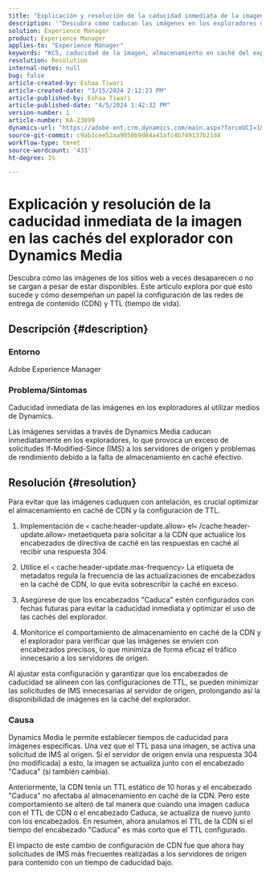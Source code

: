 ```yaml
---
title: "Explicación y resolución de la caducidad inmediata de la imagen en las cachés del explorador con Dynamics Media"
description: '"Descubra cómo caducan las imágenes en los exploradores debido a la configuración de CDN y TTL, lo que afecta a los procesos de actualización de la caché y revalidación del explorador".'
solution: Experience Manager
product: Experience Manager
applies-to: "Experience Manager"
keywords: "KCS, caducidad de la imagen, almacenamiento en caché del explorador, red de distribución de contenido (CDN), solicitudes IMS, control de caché, servidores Edge, respuesta HTTP 304, actualización de caché, CDN de Adobe Scene7"
resolution: Resolution
internal-notes: null
bug: false
article-created-by: Eshaa Tiwari
article-created-date: "3/15/2024 2:12:23 PM"
article-published-by: Eshaa Tiwari
article-published-date: "4/5/2024 1:42:32 PM"
version-number: 1
article-number: KA-23899
dynamics-url: "https://adobe-ent.crm.dynamics.com/main.aspx?forceUCI=1&pagetype=entityrecord&etn=knowledgearticle&id=a4977006-d6e2-ee11-904c-6045bd03c412"
source-git-commit: c9ab1cee52aa9050b9d84a41afc4b749137b21d4
workflow-type: tm+mt
source-wordcount: '433'
ht-degree: 1%

---
```


# Explicación y resolución de la caducidad inmediata de la imagen en las cachés del explorador con Dynamics Media


Descubra cómo las imágenes de los sitios web a veces desaparecen o no se cargan a pesar de estar disponibles. Este artículo explora por qué esto sucede y cómo desempeñan un papel la configuración de las redes de entrega de contenido (CDN) y TTL (tiempo de vida).

## Descripción {#description}


### Entorno

Adobe Experience Manager

### Problema/Síntomas

Caducidad inmediata de las imágenes en los exploradores al utilizar medios de Dynamics.

Las imágenes servidas a través de Dynamics Media caducan inmediatamente en los exploradores, lo que provoca un exceso de solicitudes If-Modified-Since (IMS) a los servidores de origen y problemas de rendimiento debido a la falta de almacenamiento en caché efectivo.


## Resolución {#resolution}


Para evitar que las imágenes caduquen con antelación, es crucial optimizar el almacenamiento en caché de CDN y la configuración de TTL.

1. Implementación de `<` cache:header-update.allow`>` el`<` /cache:header-update.allow`>`  metaetiqueta para solicitar a la CDN que actualice los encabezados de directiva de caché en las respuestas en caché al recibir una respuesta 304. 


2. Utilice el `<` cache:header-update.max-frequency`>`  La etiqueta de metadatos regula la frecuencia de las actualizaciones de encabezados en la caché de CDN, lo que evita sobrescribir la caché en exceso. 


3. Asegúrese de que los encabezados &quot;Caduca&quot; estén configurados con fechas futuras para evitar la caducidad inmediata y optimizar el uso de las cachés del explorador.


4. Monitorice el comportamiento de almacenamiento en caché de la CDN y el explorador para verificar que las imágenes se envíen con encabezados precisos, lo que minimiza de forma eficaz el tráfico innecesario a los servidores de origen.


Al ajustar esta configuración y garantizar que los encabezados de caducidad se alineen con las configuraciones de TTL, se pueden minimizar las solicitudes de IMS innecesarias al servidor de origen, prolongando así la disponibilidad de imágenes en la caché del explorador.

### Causa

Dynamics Media le permite establecer tiempos de caducidad para imágenes específicas. Una vez que el TTL pasa una imagen, se activa una solicitud de IMS al origen. Si el servidor de origen envía una respuesta 304 (no modificada) a esto, la imagen se actualiza junto con el encabezado &quot;Caduca&quot; (si también cambia).

Anteriormente, la CDN tenía un TTL estático de 10 horas y el encabezado &quot;Caduca&quot; no afectaba al almacenamiento en caché de la CDN. Pero este comportamiento se alteró de tal manera que cuando una imagen caduca con el TTL de CDN o el encabezado Caduca, se actualiza de nuevo junto con los encabezados. En resumen, ahora anulamos el TTL de la CDN si el tiempo del encabezado &quot;Caduca&quot; es más corto que el TTL configurado.

El impacto de este cambio de configuración de CDN fue que ahora hay solicitudes de IMS más frecuentes realizadas a los servidores de origen para contenido con un tiempo de caducidad bajo.
